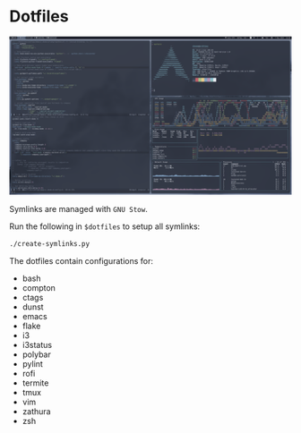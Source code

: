 # Dotfiles

![Screenshot](./scrot.png)

Symlinks are managed with `GNU Stow`.

Run the following in `$dotfiles` to setup all symlinks:

```bash
./create-symlinks.py
```

The dotfiles contain configurations for:
* bash
* compton
* ctags
* dunst
* emacs
* flake
* i3
* i3status
* polybar
* pylint
* rofi
* termite
* tmux
* vim
* zathura
* zsh
